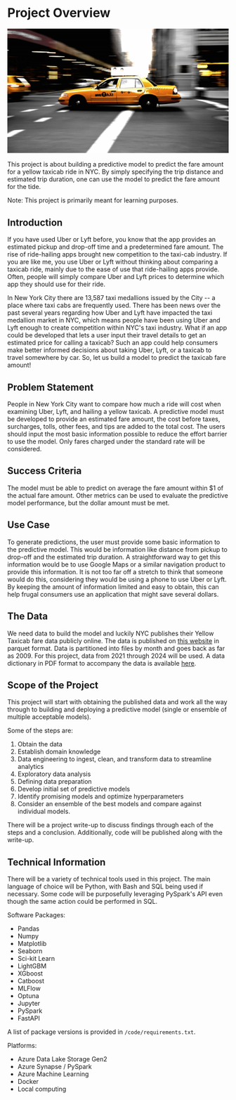 # Project Overview

![image](./docs/supporting_materials/taxi_cab.jpg)

This project is about building a predictive model to predict the fare amount for a yellow taxicab ride in NYC.
By simply specifying the trip distance and estimated trip duration, one can use the model to predict the fare amount for the tide.

Note: This project is primarily meant for learning purposes.

## Introduction
If you have used Uber or Lyft before, you know that the app provides an estimated pickup and drop-off time and a predetermined fare amount. 
The rise of ride-hailing apps brought new competition to the taxi-cab industry.
If you are like me, you use Uber or Lyft without thinking about comparing a taxicab ride, mainly due to the ease of use that ride-hailing apps provide.
Often, people will simply compare Uber and Lyft prices to determine which app they should use for their ride.

In New York City there are 13,587 taxi medallions issued by the City -- a place where taxi cabs are frequently used.
There has been news over the past several years regarding how Uber and Lyft have impacted the taxi medallion market in NYC, which means people have been using Uber and Lyft enough to create competition within NYC's taxi industry.
What if an app could be developed that lets a user input their travel details to get an estimated price for calling a taxicab?
Such an app could help consumers make better informed decisions about taking Uber, Lyft, or a taxicab to travel somewhere by car.
So, let us build a model to predict the taxicab fare amount!

## Problem Statement
People in New York City want to compare how much a ride will cost when examining Uber, Lyft, and hailing a yellow taxicab. A predictive model must be developed to provide an estimated fare amount, the cost before taxes, surcharges, tolls, other fees, and tips are added to the total cost. The users should input the most basic information possible to reduce the effort barrier to use the model. Only fares charged under the standard rate will be considered.

## Success Criteria
The model must be able to predict on average the fare amount within $1 of the actual fare amount.
Other metrics can be used to evaluate the predictive model performance, but the dollar amount must be met.

## Use Case
To generate predictions, the user must provide some basic information to the predictive model.
This would be information like distance from pickup to drop-off and the estimated trip duration.
A straightforward way to get this information would be to use Google Maps or a similar navigation product to provide this information.
It is not too far off a stretch to think that someone would do this, considering they would be using a phone to use Uber or Lyft.
By keeping the amount of information limited and easy to obtain, this can help frugal consumers use an application that might save several dollars.

## The Data
We need data to build the model and luckily NYC publishes their Yellow Taxicab fare data publicly online.
The data is published on [this website](https://www.nyc.gov/site/tlc/about/tlc-trip-record-data.page) in parquet format.
Data is partitioned into files by month and goes back as far as 2009.
For this project, data from 2021 through 2024 will be used.
A data dictionary in PDF format to accompany the data is available [here](https://www.nyc.gov/assets/tlc/downloads/pdf/data_dictionary_trip_records_yellow.pdf).

## Scope of the Project
This project will start with obtaining the published data and work all the way through to building and deploying a predictive model (single or ensemble of multiple acceptable models).

Some of the steps are:
1. Obtain the data
2. Establish domain knowledge
3. Data engineering to ingest, clean, and transform data to streamline analytics
4. Exploratory data analysis
5. Defining data preparation
6. Develop initial set of predictive models
7. Identify promising models and optimize hyperparameters
8. Consider an ensemble of the best models and compare against individual models.

There will be a project write-up to discuss findings through each of the steps and a conclusion.
Additionally, code will be published along with the write-up.

## Technical Information
There will be a variety of technical tools used in this project.
The main language of choice will be Python, with Bash and SQL being used if necessary.
Some code will be purposefully leveraging PySpark's API even though the same action could be performed in SQL.

Software Packages:
* Pandas
* Numpy
* Matplotlib
* Seaborn
* Sci-kit Learn
* LightGBM
* XGboost
* Catboost
* MLFlow
* Optuna
* Jupyter
* PySpark
* FastAPI

A list of package versions is provided in `/code/requirements.txt`.

Platforms:
* Azure Data Lake Storage Gen2
* Azure Synapse / PySpark
* Azure Machine Learning
* Docker
* Local computing

